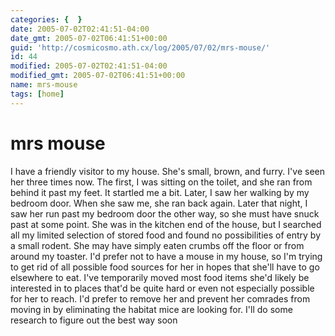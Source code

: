```yaml
---
categories: {  }
date: 2005-07-02T02:41:51-04:00
date_gmt: 2005-07-02T06:41:51+00:00
guid: 'http://cosmicosmo.ath.cx/log/2005/07/02/mrs-mouse/'
id: 44
modified: 2005-07-02T02:41:51-04:00
modified_gmt: 2005-07-02T06:41:51+00:00
name: mrs-mouse
tags: [home]
---
```


mrs mouse
=========

I have a friendly visitor to my house.  She's small, brown, and furry.  I've seen her three times now.  The first, I was sitting on the toilet, and she ran from behind it past my feet.  It startled me a bit.  Later, I saw her walking by my bedroom door.  When she saw me, she ran back again.  Later that night, I saw her run past my bedroom door the other way, so she must have snuck past at some point.  She was in the kitchen end of the house, but I searched all my limited selection of stored food and found no possibilities of entry by a small rodent.  She may have simply eaten crumbs off the floor or from around my toaster.  I'd prefer not to have a mouse in my house, so I'm trying to get rid of all possible food sources for her in hopes that she'll have to go elsewhere to eat.  I've temporarily moved most food items she'd likely be interested in to places that'd be quite hard or even not especially possible for her to reach.  I'd prefer to remove her and prevent her comrades from moving in by eliminating the habitat mice are looking for.  I'll do some research to figure out the best way soon
